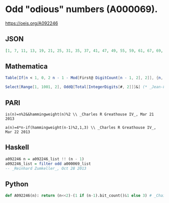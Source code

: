 # Odd "odious" numbers \(A000069\)\.
https://oeis.org/A092246
## JSON
```JSON
[1, 7, 11, 13, 19, 21, 25, 31, 35, 37, 41, 47, 49, 55, 59, 61, 67, 69, 73, 79, 81, 87, 91, 93, 97, 103, 107, 109, 115, 117, 121, 127, 131, 133, 137, 143, 145, 151, 155, 157, 161, 167, 171, 173, 179, 181, 185, 191, 193, 199, 203, 205, 211, 213, 217, 223, 227, 229, 233]
```
## Mathematica
```Mathematica
Table[If[n < 1, 0, 2 n - 1 - Mod[First@ DigitCount[n - 1, 2], 2]], {n, 120}] /. n_ /; EvenQ@ n -> Nothing (* _Michael De Vlieger_, Feb 29 2016 *)
```
```Mathematica
Select[Range[1, 1001, 2], OddQ[Total[IntegerDigits[#, 2]]]&] (* _Jean-François Alcover_, Mar 15 2016 *)
```
## PARI
```PARI
is(n)=n%2&&hammingweight(n)%2 \\ _Charles R Greathouse IV_, Mar 21 2013
```
```PARI
a(n)=4*n-if(hammingweight(n-1)%2,1,3) \\ _Charles R Greathouse IV_, Mar 22 2013
```
## Haskell
```Haskell
a092246 n = a092246_list !! (n - 1)
a092246_list = filter odd a000069_list
-- _Reinhard Zumkeller_, Oct 28 2013
```
## Python
```Python
def A092246(n): return (n<<2)-(1 if (n-1).bit_count()&1 else 3) # _Chai Wah Wu_, Mar 03 2023
```
